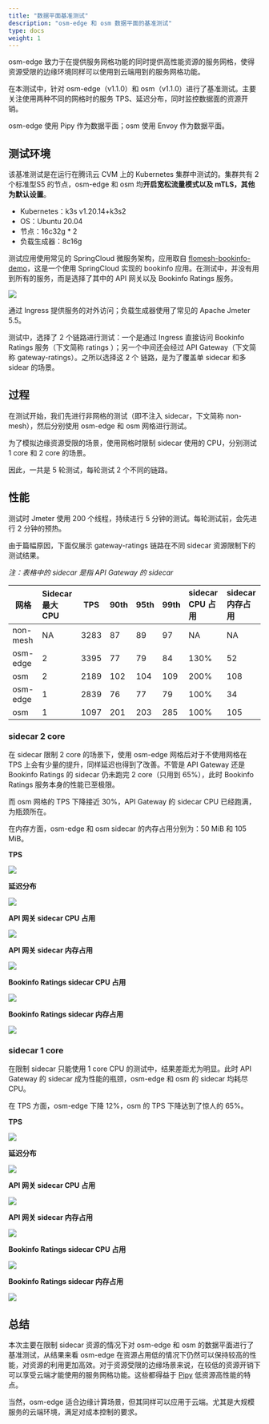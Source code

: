 ```yaml
---
title: "数据平面基准测试"
description: "osm-edge 和 osm 数据平面的基准测试"
type: docs
weight: 1
---
```


osm-edge 致力于在提供服务网格功能的同时提供高性能资源的服务网格，使得资源受限的边缘环境同样可以使用到云端用到的服务网格功能。

在本测试中，针对 osm-edge（v1.1.0）和 osm（v1.1.0）进行了基准测试。主要关注使用两种不同的网格时的服务 TPS、延迟分布，同时监控数据面的资源开销。

osm-edge 使用 Pipy 作为数据平面；osm 使用 Envoy 作为数据平面。

## 测试环境

该基准测试是在运行在腾讯云 CVM 上的 Kubernetes 集群中测试的。集群共有 2 个标准型S5 的节点，osm-edge 和 osm 均**开启宽松流量模式以及 mTLS，其他为默认设置**。

* Kubernetes：k3s v1.20.14+k3s2
* OS：Ubuntu 20.04
* 节点：16c32g * 2
* 负载生成器：8c16g

测试应用使用常见的 SpringCloud 微服务架构，应用取自 [flomesh-bookinfo-demo](https://github.com/flomesh-io/flomesh-bookinfo-demo/)，这是一个使用 SpringCloud 实现的 bookinfo 应用。在测试中，并没有用到所有的服务，而是选择了其中的 API 网关以及 Bookinfo Ratings 服务。

![](https://user-images.githubusercontent.com/2224492/178288704-3aa44151-4c57-4538-9a0a-55310bb4f200.png)

通过 Ingress 提供服务的对外访问；负载生成器使用了常见的 Apache Jmeter 5.5。

测试中，选择了 2 个链路进行测试：一个是通过 Ingress 直接访问 Bookinfo Ratings 服务（下文简称 ratings ）；另一个中间还会经过 API Gateway（下文简称 gateway-ratings）。之所以选择这 2 个 链路，是为了覆盖单 sidecar 和多 sidear 的场景。

## 过程

在测试开始，我们先进行非网格的测试（即不注入 sidecar，下文简称 non-mesh），然后分别使用 osm-edge 和 osm 网格进行测试。

为了模拟边缘资源受限的场景，使用网格时限制 sidecar 使用的 CPU，分别测试 1 core 和 2 core 的场景。

因此，一共是 5 轮测试，每轮测试 2 个不同的链路。

## 性能

测试时 Jmeter 使用 200 个线程，持续进行 5 分钟的测试。每轮测试前，会先进行 2 分钟的预热。

由于篇幅原因，下面仅展示 gateway-ratings 链路在不同 sidecar 资源限制下的测试结果。

*​注：​表格中的 sidecar 是指 API Gateway 的 sidecar*

| 网格     | Sidecar 最大 CPU | TPS  | 90th | 95th | 99th | sidecar CPU 占用 | sidecar内存占用 |
|----------|:-----------------|------|:-----|:-----|:-----|:-----------------|:----------------|
| non-mesh | NA               | 3283 | 87   | 89   | 97   | NA               | NA              |
| osm-edge | 2                | 3395 | 77   | 79   | 84   | 130%             | 52              |
| osm      | 2                | 2189 | 102  | 104  | 109  | 200%             | 108             |
| osm-edge | 1                | 2839 | 76   | 77   | 79   | 100%             | 34              |
| osm      | 1                | 1097 | 201  | 203  | 285  | 100%             | 105             |


### sidecar 2 core

在 sidecar 限制 2 core 的场景下，使用 osm-edge 网格后对于不使用网格在 TPS 上会有少量的提升，同样延迟也得到了改善。不管是 API Gateway 还是 Bookinfo Ratings 的 sidecar 仍未跑完 2 core（只用到 65%），此时 Bookinfo Ratings 服务本身的性能已至极限。

而 osm 网格的 TPS 下降接近 30%，API Gateway 的 sidecar CPU 已经跑满，为瓶颈所在。

在内存方面，osm-edge 和 osm sidecar 的内存占用分别为：50 MiB 和 105 MiB。

**TPS**

![](https://user-images.githubusercontent.com/2224492/178294418-d3d63aef-8c54-49e4-a40e-8bacdec26f74.png)

**延迟分布**

![](https://user-images.githubusercontent.com/2224492/178294471-b8e1b3c6-a8fd-47cb-872a-0c40418b0da7.png)

**API 网关 sidecar CPU 占用**

![](https://user-images.githubusercontent.com/2224492/178294732-73aaa9f4-e159-4b8e-ab12-521985313358.png)

**API 网关 sidecar 内存占用**

![](https://user-images.githubusercontent.com/2224492/178294829-9d2f0794-12e7-4cd6-827d-11af8b632db9.png)

**Bookinfo Ratings sidecar CPU 占用**

![](https://user-images.githubusercontent.com/2224492/178295086-6380004f-369d-4f6b-afeb-71b48c0e3053.png)

**Bookinfo Ratings sidecar 内存占用**

![](https://user-images.githubusercontent.com/2224492/178295267-004e7676-04b5-4fef-8e5d-ca196bd7dedc.png)

### sidecar 1 core

在限制 sidecar 只能使用 1 core CPU 的测试中，结果差距尤为明显。此时 API Gateway 的 sidecar 成为性能的瓶颈，osm-edge 和 osm 的 sidecar 均耗尽 CPU。

在 TPS 方面，osm-edge 下降 12%，osm 的 TPS 下降达到了惊人的 65%。

**TPS**

![](https://user-images.githubusercontent.com/2224492/178295573-8be92413-d499-476e-b3e1-a23d0bcbcda3.png)

**延迟分布**

![](https://user-images.githubusercontent.com/2224492/178296728-c7ea9a12-d9d4-4be0-9c8d-32bb91724f36.png)

**API 网关 sidecar CPU 占用**

![](https://user-images.githubusercontent.com/2224492/178300176-0a76080b-3bcb-48f4-a506-4a105ad8c4a8.png)

**API 网关 sidecar 内存占用**

![](https://user-images.githubusercontent.com/2224492/178300241-95917e41-5857-4a80-8234-ff6533310ef5.png)

**Bookinfo Ratings sidecar CPU 占用**

![](https://user-images.githubusercontent.com/2224492/178300596-2f767c75-6872-4aa5-b943-a3eeae84c55e.png)

**Bookinfo Ratings sidecar 内存占用**

![](https://user-images.githubusercontent.com/2224492/178300658-53bdf00d-6f2f-484a-8c3f-0399f9b683ed.png)

## 总结

本次主要在限制 sidecar 资源的情况下对 osm-edge 和 osm 的数据平面进行了基准测试，从结果来看 osm-edge 在资源占用低的情况下仍然可以保持较高的性能，对资源的利用更加高效。对于资源受限的边缘场景来说，在较低的资源开销下可以享受云端才能使用的服务网格功能。这些都得益于 [Pipy](https://flomesh.io) 低资源高性能的特点。

当然，osm-edge 适合边缘计算场景，但其同样可以应用于云端。尤其是大规模服务的云端环境，满足对成本控制的要求。